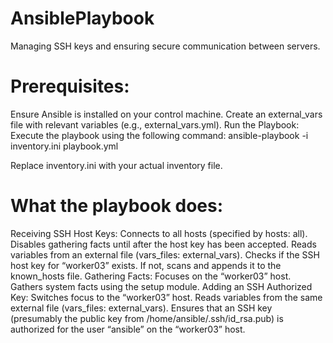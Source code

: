 # AnsiblePlaybook
 Managing SSH keys and ensuring secure communication between servers.
 
# Prerequisites:
Ensure Ansible is installed on your control machine.
Create an external_vars file with relevant variables (e.g., external_vars.yml).
Run the Playbook:
Execute the playbook using the following command:
ansible-playbook -i inventory.ini playbook.yml

Replace inventory.ini with your actual inventory file.

# What the playbook does:

Receiving SSH Host Keys:
Connects to all hosts (specified by hosts: all).
Disables gathering facts until after the host key has been accepted.
Reads variables from an external file (vars_files: external_vars).
Checks if the SSH host key for “worker03” exists. If not, scans and appends it to the known_hosts file.
Gathering Facts:
Focuses on the “worker03” host.
Gathers system facts using the setup module.
Adding an SSH Authorized Key:
Switches focus to the “worker03” host.
Reads variables from the same external file (vars_files: external_vars).
Ensures that an SSH key (presumably the public key from /home/ansible/.ssh/id_rsa.pub) is authorized for the user “ansible” on the “worker03” host.
